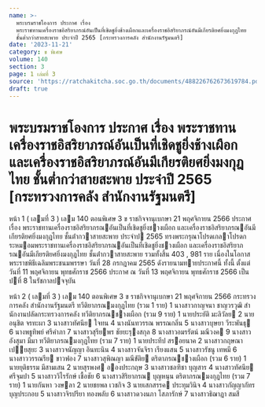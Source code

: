 ```yaml
---
name: >-
  พระบรมราชโองการ ประกาศ เรื่อง
  พระราชทานเครื่องราชอิสริยาภรณ์อันเป็นที่เชิดชูยิ่งช้างเผือกและเครื่องราชอิสริยาภรณ์อันมีเกียรติยศยิ่งมงกุฎไทย
  ชั้นต่ำกว่าสายสะพาย ประจำปี 2565 [กระทรวงการคลัง สำนักงานรัฐมนตรี]
date: '2023-11-21'
category: ข พิเศษ
volume: 140
section: 3
page: 1 เล่มที่ 3
source: 'https://ratchakitcha.soc.go.th/documents/488226762673619784.pdf'
draft: true
---
```


# พระบรมราชโองการ ประกาศ เรื่อง พระราชทานเครื่องราชอิสริยาภรณ์อันเป็นที่เชิดชูยิ่งช้างเผือกและเครื่องราชอิสริยาภรณ์อันมีเกียรติยศยิ่งมงกุฎไทย ชั้นต่ำกว่าสายสะพาย ประจำปี 2565 [กระทรวงการคลัง สำนักงานรัฐมนตรี]

หน้า 1 ( เลมที่ 3 ) เลม 140 ตอนพิเศษ 3 ข ราชกิจจานุเบกษา 21 พฤศจิกายน 2566 ประกาศ เรื่อง พระราชทานเครื่องราชอิสริยาภรณอันเป็นที่เชิดชูยิ่งชางเผือก และเครื่องราชอิสริยาภรณอันมีเกียรติยศยิ่งมงกุฎไทย ชั้นต่ํากวาสายสะพาย ประจําป 2565 ทรงพระกรุณาโปรดเกลาโปรดกระหมอมพระราชทานเครื่องราชอิสริยาภรณอันเป็นที่เชิดชูยิ่งชางเผือก และเครื่องราชอิสริยาภรณอันมีเกียรติยศยิ่งมงกุฎไทย ชั้นต่ํากวาสายสะพาย รวมทั้งสิ้น 403 , 981 ราย เนื่องในโอกาสพระราชพิธีเฉลิมพระชนมพรรษา วันที่ 28 กรกฎาคม 2565 ดังรายนามทายประกาศนี้ ทั้งนี้ ตั้งแต่วันที่ 11 พฤศจิกายน พุทธศักราช 2566 ประกาศ ณ วันที่ 13 พฤศจิกายน พุทธศักราช 2566 เป็นปที่ 8 ในรัชกาลปจจุบัน

หน้า 2 ( เลมที่ 3 ) เลม 140 ตอนพิเศษ 3 ข ราชกิจจานุเบกษา 21 พฤศจิกายน 2566 กระทรวงการคลัง สํานักงานรัฐมนตรี ทวีติยาภรณมงกุฎไทย (รวม 1 ราย) 1 นางสาวกาญจนา ชาญวรวุฒิ สํานักงานปลัดกระทรวงการคลัง ทวีติยาภรณชางเผือก (รวม 9 ราย) 1 นายประยัติ มะลิวัลย 2 นายอนุชิต จรทะผา 3 นางสาวทัศนีย ใจทน 4 นางนันทวรรณ พรรณกลิ่น 5 นางสาวบุษยา วีระพันธุ 6 นางพธูทิพย์ ศรีคําภา 7 นางสาวสุรียพร ชัยยะรุงสกุล 8 นางสาวอมรรัตน์ มณีวงค 9 นางสาวอังสุมา มีมา ทวีติยาภรณมงกุฎไทย (รวม 7 ราย) 1 นายประทีป สรอยนาค 2 นางสาวกฤษณา เปยสุยะ 3 นางสาวจนัญญา อินทะนิน 4 นางสาวจันจิรา เรียงแสน 5 นางสาวรัชนู เทพมี 6 นางสาววรรณรีย ขาวฟอง 7 นางสาวสุพิณญา มณีขัติย ตริตาภรณชางเผือก (รวม 6 ราย) 1 นายยุติธรรม มีสามเสน 2 นายสุรพงศ อองประกฤษ 3 นางสาวชลฑิชา บุญสาร 4 นางสาวทัศนีย ศรีจุมปา 5 นางสาววิไรรักษ์ เชื้อชัย 6 นางสาวสิริยาภรณ บุญหนุน ตริตาภรณมงกุฎไทย (รวม 7 ราย) 1 นายกันหา วงษลา 2 นายชยพล เวชกิจ 3 นายเสกสรรค ประทุมวินิจ 4 นางสาวกัญญาภัทร บุญประกอบ 5 นางสาวจิรปรียา ทองพลับ 6 นางสาวดวงนภา โสภารักษ์ 7 นางสาวธิฌาฎา สมสี

